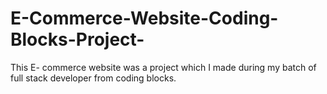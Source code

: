 # E-Commerce-Website-Coding-Blocks-Project-
This E- commerce website was a project which I made during my batch of full stack developer from coding blocks.
